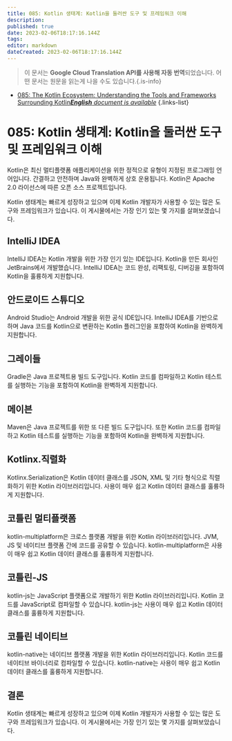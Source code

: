 ```yaml
---
title: 085: Kotlin 생태계: Kotlin을 둘러싼 도구 및 프레임워크 이해
description: 
published: true
date: 2023-02-06T18:17:16.144Z
tags: 
editor: markdown
dateCreated: 2023-02-06T18:17:16.144Z
---
```


> 이 문서는 **Google Cloud Translation API를 사용해 자동 번역**되었습니다.
어떤 문서는 원문을 읽는게 나을 수도 있습니다.{.is-info}



- [085: The Kotlin Ecosystem: Understanding the Tools and Frameworks Surrounding Kotlin***English** document is available*](/en/Knowledge-base/Kotlin/Learning/085-the-kotlin-ecosystem-understanding-the-tools-and-frameworks-surrounding-kotlin)
{.links-list}


# 085: Kotlin 생태계: Kotlin을 둘러싼 도구 및 프레임워크 이해

Kotlin은 최신 멀티플랫폼 애플리케이션을 위한 정적으로 유형이 지정된 프로그래밍 언어입니다. 간결하고 안전하며 Java와 완벽하게 상호 운용됩니다. Kotlin은 Apache 2.0 라이선스에 따른 오픈 소스 프로젝트입니다.

Kotlin 생태계는 빠르게 성장하고 있으며 이제 Kotlin 개발자가 사용할 수 있는 많은 도구와 프레임워크가 있습니다. 이 게시물에서는 가장 인기 있는 몇 가지를 살펴보겠습니다.

## IntelliJ IDEA

IntelliJ IDEA는 Kotlin 개발을 위한 가장 인기 있는 IDE입니다. Kotlin을 만든 회사인 JetBrains에서 개발했습니다. IntelliJ IDEA는 코드 완성, 리팩토링, 디버깅을 포함하여 Kotlin을 훌륭하게 지원합니다.

## 안드로이드 스튜디오

Android Studio는 Android 개발을 위한 공식 IDE입니다. IntelliJ IDEA를 기반으로 하며 Java 코드를 Kotlin으로 변환하는 Kotlin 플러그인을 포함하여 Kotlin을 완벽하게 지원합니다.

## 그레이들

Gradle은 Java 프로젝트용 빌드 도구입니다. Kotlin 코드를 컴파일하고 Kotlin 테스트를 실행하는 기능을 포함하여 Kotlin을 완벽하게 지원합니다.

## 메이븐

Maven은 Java 프로젝트를 위한 또 다른 빌드 도구입니다. 또한 Kotlin 코드를 컴파일하고 Kotlin 테스트를 실행하는 기능을 포함하여 Kotlin을 완벽하게 지원합니다.

## Kotlinx.직렬화

Kotlinx.Serialization은 Kotlin 데이터 클래스를 JSON, XML 및 기타 형식으로 직렬화하기 위한 Kotlin 라이브러리입니다. 사용이 매우 쉽고 Kotlin 데이터 클래스를 훌륭하게 지원합니다.

## 코틀린 멀티플랫폼

kotlin-multiplatform은 크로스 플랫폼 개발을 위한 Kotlin 라이브러리입니다. JVM, JS 및 네이티브 플랫폼 간에 코드를 공유할 수 있습니다. kotlin-multiplatform은 사용이 매우 쉽고 Kotlin 데이터 클래스를 훌륭하게 지원합니다.

## 코틀린-JS

kotlin-js는 JavaScript 플랫폼으로 개발하기 위한 Kotlin 라이브러리입니다. Kotlin 코드를 JavaScript로 컴파일할 수 있습니다. kotlin-js는 사용이 매우 쉽고 Kotlin 데이터 클래스를 훌륭하게 지원합니다.

## 코틀린 네이티브

kotlin-native는 네이티브 플랫폼 개발을 위한 Kotlin 라이브러리입니다. Kotlin 코드를 네이티브 바이너리로 컴파일할 수 있습니다. kotlin-native는 사용이 매우 쉽고 Kotlin 데이터 클래스를 훌륭하게 지원합니다.

## 결론

Kotlin 생태계는 빠르게 성장하고 있으며 이제 Kotlin 개발자가 사용할 수 있는 많은 도구와 프레임워크가 있습니다. 이 게시물에서는 가장 인기 있는 몇 가지를 살펴보았습니다.